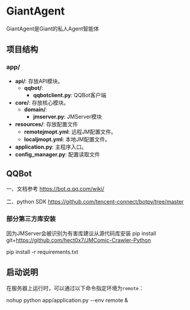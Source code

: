 # GiantAgent
GiantAgent是Giant的私人Agent智能体

## 项目结构
### app/
- **api/**: 存放API模块。
    - **qqbot/**: 
      - **qqbotclient.py**: QQBot客户端
- **core/**: 存放核心模块。
  - **domain/**:
    - **jmserver.py**: JMServer模块 
- **resources/**: 存放配置文件
  - **remotejmopt.yml**: 远程JM配置文件。
  - **localjmopt.yml**: 本地JM配置文件。
- **application.py**: 主程序入口。
- **config_manager.py**: 配置读取文件

## QQBot
一、文档参考 https://bot.q.qq.com/wiki/

二、python SDK https://github.com/tencent-connect/botpy/tree/master
### 部分第三方库安装

因为JMServer会被识别为有害库建议从源代码库安装
pip install git+https://github.com/hect0x7/JMComic-Crawler-Python

pip install -r requirements.txt

## 启动说明
在服务器上运行时，可以通过以下命令指定环境为`remote`：

nohup python app/application.py --env remote &
